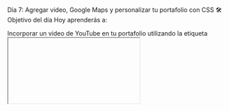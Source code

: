 
Día 7: Agregar video, Google Maps y personalizar tu portafolio con CSS
🛠️ Objetivo del día
Hoy aprenderás a:

Incorporar un video de YouTube en tu portafolio utilizando la etiqueta <iframe>.
Agregar un mapa de Google Maps usando un <iframe>.
Introducción a CSS: Cambiar el fondo de tu portafolio.
📜 Teoría
🎥 Agregar video de YouTube: <iframe>
La etiqueta <iframe> te permite embeber contenido externo, como videos, dentro de tu página web. En este caso, agregarás un video de YouTube.

Ejemplo de código:

```html
<iframe width="560" height="315" src="https://www.youtube.com/embed/dQw4w9WgXcQ" frameborder="0" allow="accelerometer; autoplay; encrypted-media; gyroscope; picture-in-picture" allowfullscreen></iframe>
```

🌍 Agregar Google Maps: <iframe>
Puedes integrar un mapa de Google Maps directamente en tu página usando también la etiqueta <iframe>. Asegúrate de obtener el código de inserción desde Google Maps.

Ejemplo de código:
```html
<iframe src="https://www.google.com/maps/embed?pb=..." width="600" height="450" style="border:0;" allowfullscreen="" loading="lazy"></iframe>
```

🎨 Introducción a CSS
CSS (Cascading Style Sheets) te permite personalizar el diseño de tu portafolio. Hoy aprenderás cómo cambiar el fondo de tu página con una propiedad simple.

Ejemplo de código CSS para cambiar el fondo:
```css
body {
  background-color: #f0f0f0; /* Color de fondo */
}
```

✍️ Actividad: Personaliza tu portafolio
1. Abre tu archivo index.html.
2. Agrega una sección con un video de YouTube usando la etiqueta <iframe>.
3. Agrega un mapa de Google Maps de tu ubicación o una de tus preferencias usando otro <iframe>.
4. Crea un archivo de estilo style.css y vincúlalo a tu archivo HTML para cambiar el fondo del portafolio.

Código ejemplo:
```html
<!-- Video -->
<section id="video">
  <h2>Mi Video</h2>
  <iframe width="560" height="315" src="https://www.youtube.com/embed/dQw4w9WgXcQ" frameborder="0" allow="accelerometer; autoplay; encrypted-media; gyroscope; picture-in-picture" allowfullscreen></iframe>
</section>

<!-- Mapa -->
<section id="mapa">
  <h2>Mi Ubicación</h2>
  <iframe src="https://www.google.com/maps/embed?pb=..." width="600" height="450" style="border:0;" allowfullscreen="" loading="lazy"></iframe>
</section>

<!-- Enlace al archivo CSS -->
<link rel="stylesheet" href="style.css">
```
🌟 Reto adicional (opcional)

Agrega más personalización con CSS. Cambia colores de texto, bordes, o agrega una imagen de fondo.

🌱 ¿Qué sigue?

Hasta llegamos con HTML, te invito proximamente a mi repo de css para sumarle diseño a tu portafolio, pero te dejo un extra!

En el Día Extra, revisaremos tu portafolio completo, haremos ajustes finales y aprenderemos cómo publicarlo para que esté disponible en internet

